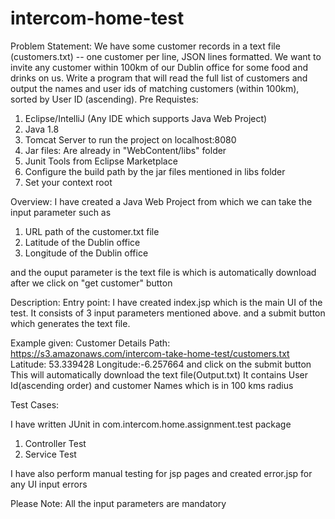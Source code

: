 # intercom-home-test
Problem Statement: We have some customer records in a text file (customers.txt) -- one customer per line, JSON lines formatted. We want to invite any customer within 100km of our Dublin office for some food and drinks on us. Write a program that will read the full list of customers and output the names and user ids of matching customers (within 100km), sorted by User ID (ascending).
Pre Requistes:
1. Eclipse/IntelliJ (Any IDE which supports Java Web Project)
2. Java 1.8
3. Tomcat Server to run the project on localhost:8080
4. Jar files: Are already in "WebContent/libs" folder
5. Junit Tools from Eclipse Marketplace
6. Configure the build path by the jar files mentioned in libs folder
7. Set your context root

Overview:
I have created a Java Web Project from which we can take the input parameter such as
1. URL path of the customer.txt file
2. Latitude of the Dublin office
3. Longitude of the Dublin office

and the ouput parameter is the text file is which is automatically download after we click on "get customer" button

Description:
Entry point:
I have created index.jsp which is the main UI of the test.
It consists of 3 input parameters mentioned above.
and a submit button which generates the text file.

Example given:
Customer Details Path: https://s3.amazonaws.com/intercom-take-home-test/customers.txt
Latitude: 53.339428
Longitude:-6.257664
and click on the submit button
This will automatically download the text file(Output.txt)
It contains User Id(ascending order) and customer Names which is in 100 kms radius


Test Cases:

I have written JUnit in com.intercom.home.assignment.test package
1. Controller Test
2. Service Test

I have also perform manual testing for jsp pages and created error.jsp for any UI input errors

Please Note:
All the input parameters are mandatory
